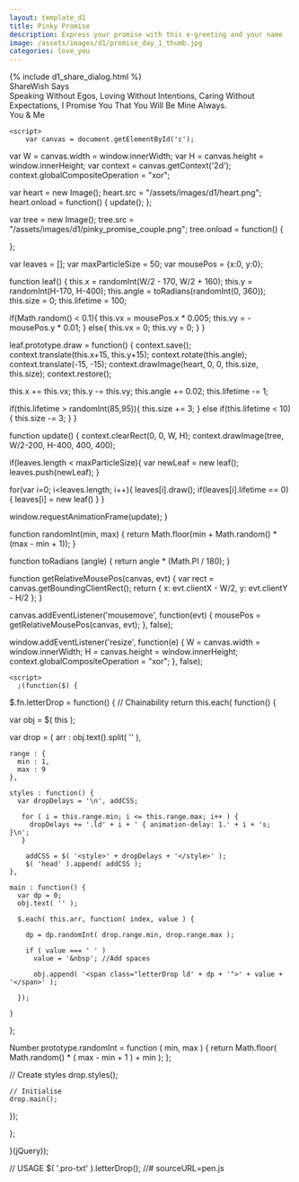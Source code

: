 ```yaml
---
layout: template_d1
title: Pinky Promise
description: Express your promise with this e-greeting and your name
image: /assets/images/d1/promise_day_1_thumb.jpg
categories: love_you
---
```

<body class="pro-body" style="overflow-x: hidden; background-attachment: fixed;background-size: cover;">
  {% include d1_share_dialog.html %}
   <div class="top">
          <span class="sendername">ShareWish</span>
        <span> Says</span>
    </div>
    <canvas id="c"></canvas>
  <div class="pro-txt">
         Speaking Without Egos,
Loving Without Intentions,
Caring Without Expectations,
I Promise You That You Will Be Mine Always.
    </div>
    <div class="pro-last ball">
        <span>You &amp; Me</span>
    </div>
       
    <script>
        var canvas = document.getElementById('c');
var W = canvas.width = window.innerWidth;
var H = canvas.height = window.innerHeight;
var context = canvas.getContext('2d');
context.globalCompositeOperation = "xor";

var heart = new Image();
heart.src = "/assets/images/d1/heart.png";
heart.onload = function() {
  update();
};

var tree = new Image();
tree.src = "/assets/images/d1/pinky_promise_couple.png";
tree.onload = function() {
  
};

var leaves = [];
var maxParticleSize = 50;
var mousePos = {x:0, y:0}; 
 
function leaf() {
  this.x = randomInt(W/2 - 170, W/2 + 160);
  this.y = randomInt(H-170, H-400);
  this.angle = toRadians(randomInt(0, 360));
  this.size = 0;
  this.lifetime = 100;
  
  if(Math.random() < 0.1){
    this.vx = mousePos.x * 0.005;
    this.vy = -mousePos.y * 0.01;
  }
  else{
    this.vx = 0;
    this.vy = 0;
  }
}

leaf.prototype.draw = function() {
  context.save();
  context.translate(this.x+15, this.y+15);
  context.rotate(this.angle);
  context.translate(-15, -15);
  context.drawImage(heart, 0, 0, this.size, this.size);
  context.restore();
  
  this.x += this.vx;
  this.y -= this.vy;
  this.angle += 0.02;
  this.lifetime -= 1;
  
  if(this.lifetime > randomInt(85,95)){
    this.size += 3; 
  }
  else if(this.lifetime < 10){
    this.size -= 3; 
  }
}
 
function update() { 
  context.clearRect(0, 0, W, H);
  context.drawImage(tree, W/2-200, H-400, 400, 400);
  
  if(leaves.length < maxParticleSize){
    var newLeaf = new leaf();
    leaves.push(newLeaf);
  } 
  
  for(var i=0; i<leaves.length; i++){
    leaves[i].draw();
    if(leaves[i].lifetime == 0) {
      leaves[i] = new leaf()
    }
  }
  
  window.requestAnimationFrame(update);
}

function randomInt(min, max) {
  return Math.floor(min + Math.random() * (max - min + 1));
}

function toRadians (angle) {
  return angle * (Math.PI / 180);
}

function getRelativeMousePos(canvas, evt) {
  var rect = canvas.getBoundingClientRect();
  return {
    x: evt.clientX - W/2,
    y: evt.clientY - H/2
  };
}

canvas.addEventListener('mousemove', function(evt) {
  mousePos = getRelativeMousePos(canvas, evt);
}, false);

window.addEventListener('resize', function(e) {
  W = canvas.width = window.innerWidth;
  H = canvas.height = window.innerHeight;
  context.globalCompositeOperation = "xor";
}, false);
    </script>

  

    <script>
      ;(function($) {

$.fn.letterDrop = function() {
  // Chainability
  return this.each( function() { 
  
  var obj = $( this );
  
  var drop = {
    arr : obj.text().split( '' ),
    
    range : {
      min : 1,
      max : 9
    },
    
    styles : function() {
      var dropDelays = '\n', addCSS;
      
       for ( i = this.range.min; i <= this.range.max; i++ ) {
         dropDelays += '.ld' + i + ' { animation-delay: 1.' + i + 's; }\n';  
       }
      
        addCSS = $( '<style>' + dropDelays + '</style>' );
        $( 'head' ).append( addCSS );
    },
    
    main : function() {
      var dp = 0;
      obj.text( '' );
      
      $.each( this.arr, function( index, value ) {

        dp = dp.randomInt( drop.range.min, drop.range.max );
        
        if ( value === ' ' )
          value = '&nbsp'; //Add spaces
        
          obj.append( '<span class="letterDrop ld' + dp + '">' + value + '</span>' );
        
      });
          
    }
  };
   
  Number.prototype.randomInt = function ( min, max ) {
    return Math.floor( Math.random() * ( max - min + 1 ) + min );
  };
  
  
  // Create styles
  drop.styles();


    // Initialise
    drop.main();
  });

};

}(jQuery));


// USAGE
$( '.pro-txt' ).letterDrop();
      //# sourceURL=pen.js
    </script>



  
  


</body>
